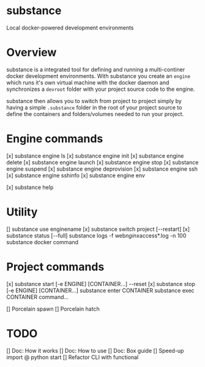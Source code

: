 # substance

Local docker-powered development environments

# Overview

substance is a integrated tool for defining and running a multi-continer docker development environments. With substance you create an `engine` which runs it's own virtual machine with the docker daemon and synchronizes a `devroot` folder with your project source code to the engine. 

substance then allows you to switch from project to project simply by having a simple `.substance` folder in the root of your project source to define the containers and folders/volumes needed to run your project.

# Engine commands

[x] substance engine ls
[x] substance engine init
[x] substance engine delete
[x] substance engine launch
[x] substance engine stop
[x] substance engine suspend
[x] substance engine deprovision
[x] substance engine ssh
[x] substance engine sshinfo
[x] substance engine env

[x] substance help


# Utility

[] substance use enginename
[x] substance switch project [--restart]
[x] substance status [--full]
substance logs -f web*nginx*access*.log -n 100
substance docker command

# Project commands

[x] substance start [-e ENGINE] [CONTAINER...] --reset
[x] substance stop [-e ENGINE] [CONTAINER...] 
substance enter CONTAINER
substance exec CONTAINER command...

[] Porcelain spawn
[] Porcelain hatch

# TODO

[] Doc: How it works
[] Doc: How to use
[] Doc: Box guide
[] Speed-up import @ python start
[] Refactor CLI with functional